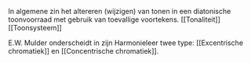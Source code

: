In algemene zin het altereren (wijzigen) van tonen in een diatonische toonvoorraad met gebruik van toevallige voortekens.
[[Tonaliteit]]
[[Toonsysteem]]

E.W. Mulder onderscheidt in zijn Harmonieleer twee type:
[[Excentrische chromatiek]] en [[Concentrische chromatiek]].
